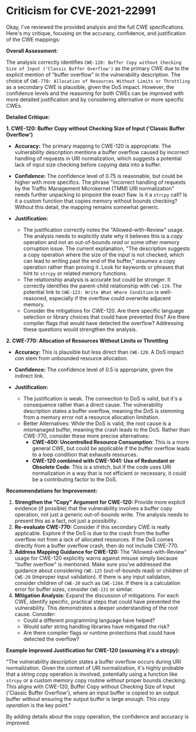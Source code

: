 # Criticism for CVE-2021-22991

Okay, I've reviewed the provided analysis and the full CWE specifications. Here's my critique, focusing on the accuracy, confidence, and justification of the CWE mappings:

**Overall Assessment:**

The analysis correctly identifies `CWE-120: Buffer Copy without Checking Size of Input ('Classic Buffer Overflow')` as the primary CWE due to the explicit mention of "buffer overflow" in the vulnerability description. The choice of `CWE-770: Allocation of Resources Without Limits or Throttling` as a secondary CWE is plausible, given the DoS impact.  However, the confidence levels and the reasoning for both CWEs can be improved with more detailed justification and by considering alternative or more specific CWEs.

**Detailed Critique:**

**1. CWE-120: Buffer Copy without Checking Size of Input ('Classic Buffer Overflow')**

*   **Accuracy:**  The primary mapping to CWE-120 is appropriate. The vulnerability description mentions a buffer overflow caused by incorrect handling of requests in URI normalization, which suggests a potential lack of input size checking before copying data into a buffer.

*   **Confidence:**  The confidence level of 0.75 is reasonable, but could be higher with more specifics.  The phrase "incorrect handling of requests by the Traffic Management Microkernel (TMM) URI normalization" needs further unpacking to pinpoint the exact flaw.  Is it a `strcpy` call?  Is it a custom function that copies memory without bounds checking?  Without this detail, the mapping remains somewhat generic.

*   **Justification:**
    *   The justification correctly notes the "Allowed-with-Review" usage.  The analysis needs to explicitly state why it believes this is a *copy* operation and not an out-of-bounds *read* or some other memory corruption issue. The current explanation, "The description suggests a copy operation where the size of the input is not checked, which can lead to writing past the end of the buffer," *assumes* a copy operation rather than proving it. Look for keywords or phrases that hint to `strcpy` or related memory functions.
    *   The relationship analysis is accurate but could be stronger.  It correctly identifies the parent-child relationship with `CWE-119`.  The potential link to `CWE-123: Write What Where Condition` is well-reasoned, especially if the overflow could overwrite adjacent memory.
    *   Consider the mitigations for CWE-120.  Are there specific language selection or library choices that could have prevented this?  Are there compiler flags that would have detected the overflow? Addressing these questions would strengthen the analysis.

**2. CWE-770: Allocation of Resources Without Limits or Throttling**

*   **Accuracy:**  This is plausible but less direct than `CWE-120`.  A DoS impact *can* stem from unbounded resource allocation.

*   **Confidence:**  The confidence level of 0.5 is appropriate, given the indirect link.

*   **Justification:**
    *   The justification is weak. The connection to DoS is valid, but it's a consequence rather than a direct cause. The vulnerability description states a buffer overflow, meaning the DoS is stemming from a memory error not a resource allocation limitation.
    *   Better Alternatives: While the DoS is valid, the root cause is a mismanaged buffer, meaning the crash leads to the DoS. Rather than CWE-770, consider these more precise alternatives:
        *   **CWE-400: Uncontrolled Resource Consumption**: This is a more general CWE, but could be applicable if the buffer overflow leads to a loop condition that exhausts resources.
        *   **CWE-120 combined with CWE-1041: Use of Redundant or Obsolete Code**: This is a stretch, but if the code uses URI normalization in a way that is not efficient or necessary, it could be a contributing factor to the DoS.

**Recommendations for Improvement:**

1.  **Strengthen the "Copy" Argument for CWE-120:**  Provide more explicit evidence (if possible) that the vulnerability involves a buffer copy operation, not just a generic out-of-bounds write. The analysis needs to present this as a fact, not just a possibility.
2.  **Re-evaluate CWE-770:** Consider if this secondary CWE is really applicable. Explore if the DoS is due to the crash from the buffer overflow not from a lack of allocated resources. If the DoS comes directly from a buffer overflow crash, then do not include CWE-770.
3.  **Address Mapping Guidance for CWE-120:** The "Allowed-with-Review" usage for CWE-120 explicitly warns against misuse simply because "buffer overflow" is mentioned. Make sure you've addressed the guidance about considering `CWE-125` (out-of-bounds read) or children of `CWE-20` (improper input validation). If there is any input validation, consider children of `CWE-20` such as `CWE-1284`. If there is a calculation error for buffer sizes, consider `CWE-131` or similar.
4.  **Mitigation Analysis:** Expand the discussion of mitigations.  For each CWE, identify specific, practical steps that could have prevented the vulnerability. This demonstrates a deeper understanding of the root cause.  Consider:
    *   Could a different programming language have helped?
    *   Would safer string handling libraries have mitigated the risk?
    *   Are there compiler flags or runtime protections that could have detected the overflow?

**Example Improved Justification for CWE-120 (assuming it's a strcpy):**

"The vulnerability description states a buffer overflow occurs during URI normalization.  Given the context of URI normalization, it's highly probable that a string copy operation is involved, potentially using a function like `strcpy` or a custom memory copy routine *without* proper bounds checking. This aligns with CWE-120, Buffer Copy without Checking Size of Input ('Classic Buffer Overflow'), where an input buffer is copied to an output buffer without ensuring the output buffer is large enough. This *copy operation* is the key point."

By adding details about the copy operation, the confidence and accuracy is improved.